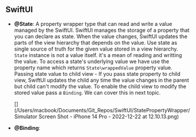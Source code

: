 ## SwiftUI

 - **@State**:
        A property wrapper type that can read and write a value managed by the SwiftUI.
        SwiftUI manages the storage of a property that you can declare as state. When the value changes, SwiftUI updates the parts of the view hierarchy that depends on the value. Use state as single source of truth for the given value stored in a view hierarchy.
        `State` instance is not a value itself. it's a mean of reading and writting the value. To access a state's underlying value we have use the property name which returns ``State\wrappedValue`` property value.
        Passing state value to child view - If you pass state property to child view, SwiftUI updates the child any time the value changes in the parent but child can't modify the value.
        To enable the child view to modify the stored value pass a `Binding`. We can cover this in next topic.
        
    [](https://github.com/shridharmalimca/SwiftUI/blob/main/StatePropertyWrapper/Simulator%20Screen%20Shot%20-%20iPhone%2014%20Pro%20-%202022-12-22%20at%2012.10.10.png)
    
    [](/Users/macbook/Documents/Git_Repos/SwiftUI/StatePropertyWrapper/Simulator Screen Shot - iPhone 14 Pro - 2022-12-22 at 12.10.13.png)

- **@Binding**:


 

